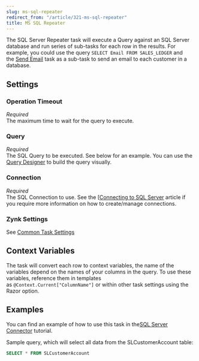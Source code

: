 ```yaml
---
slug: ms-sql-repeater
redirect_from: "/article/321-ms-sql-repeater"
title: MS SQL Repeater
---
```

The SQL Server Repeater task will execute a Query against an SQL Server database and run series of sub-tasks for each row in the results. For example, you could use the query `SELECT Email FROM SALES_LEDGER` and the [Send Email](send-email) task as a sub-task to send an email to each customer in a database.

## Settings
### Operation Timeout
_Required_  
The maximum time to wait for the query to execute.

### Query
_Required_  
The SQL Query to be executed. See below for an example.  You can use the [Query Designer](query-designer) to build the query visually.

### Connection
_Required_  
The SQL Connection to use.  See the [[Connecting to SQL Server](connecting-to-sql-server) article if you require more information on how to create/manage connections.

### Zynk Settings
See [Common Task Settings](common-task-settings)

## Context Variables
The task will convert each row to context variables, the name of the variables depend on the names of your columns in the query. To use these variables, reference them in templates as `@Context.Current["ColumnName"]` or within other task settings using the Razor option.

## Examples
You can find an example of how to use this task in the[SQL Server Connector](using-sql-connector) tutorial.

Sample query, which will select all data from the SLCustomerAccount table:

```sql
SELECT * FROM SLCustomerAccount
```